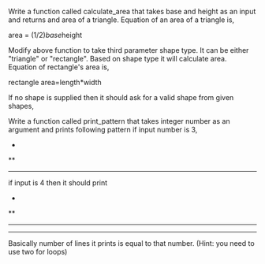 Write a function called calculate_area that takes base and height as an input and returns and area of a triangle. Equation of an area of a triangle is,

area = (1/2)*base*height

Modify above function to take third parameter shape type. It can be either "triangle" or "rectangle". Based on shape type it will calculate area. Equation of rectangle's area is,

rectangle area=length*width

If no shape is supplied then it should ask for a valid shape from given shapes,

Write a function called print_pattern that takes integer number as an argument and prints following pattern if input number is 3,

*
**
***

if input is 4 then it should print

*
**
***
****
Basically number of lines it prints is equal to that number. (Hint: you need to use two for loops)
